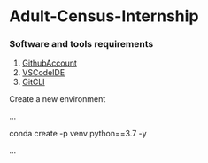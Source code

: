 # Adult-Census-Internship

### Software and tools requirements

1. [GithubAccount](https://github.com)
2. [VSCodeIDE](https://code.visualstudio.com/)
3. [GitCLI](https://git-scm.com/book/en/v2/Getting-Started-The-Command-Line)

Create a new environment

...

conda create -p venv python==3.7 -y

...